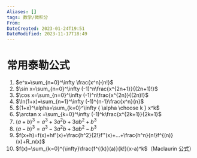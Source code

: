 ```yaml
---
Aliases: []
tags: 数学/微积分 
From: 
DateCreated: 2023-01-24T19:51
DateModified: 2023-11-17T18:49
---
```

# 常用泰勒公式

1. $e^x=\sum_{n=0}^\infty \frac{x^n}{n!}$
2. $\sin x=\sum_{n=0}^\infty (-1)^n\frac{x^{2n+1}}{(2n+1)!}$
3. $\cos x=\sum_{n=0}^\infty (-1)^n\frac{x^{2n}}{(2n)!}$
4. $\ln(1+x)=\sum_{n=1}^\infty (-1)^{n-1}\frac{x^n}{n}$
5. $(1+x)^\alpha=\sum_{k=0}^\infty { \alpha \choose k } x^k$
6. $\arctan x =\sum_{k=0}^\infty (-1)^k\frac{x^{2k+1}}{2k+1}$
7. $(a+b)^3=a^3+3a^2b+3ab^2+b^3$
8. $(a-b)^3=a^3-3a^2b+3ab^2-b^3$
9. $f(x+h)=f(x)+hf'(x)+\frac{h^2}{2!}f''(x)+…+\frac{h^n}{n!}f^{(n)}(x)+R_n(x)$
10. $f(x)=\sum_{k=0}^{\infty}\frac{f^{(k)}(a)}{k!}(x-a)^k$（Maclaurin 公式）
